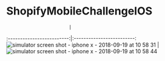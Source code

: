 # ShopifyMobileChallengeIOS

                           |  
:-------------------------:|:-------------------------:
![simulator screen shot - iphone x - 2018-09-19 at 10 58 31](https://user-images.githubusercontent.com/18080330/45762359-33cc9b80-bbfc-11e8-8e19-5c4f521de265.png)  |  ![simulator screen shot - iphone x - 2018-09-19 at 10 58 44](https://user-images.githubusercontent.com/18080330/45762369-37f8b900-bbfc-11e8-9026-749c13eeb10e.png)
